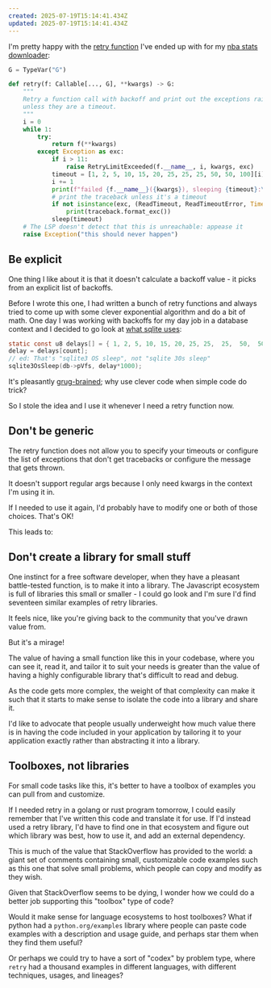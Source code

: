 ```yaml
---
created: 2025-07-19T15:14:41.434Z
updated: 2025-07-19T15:14:41.434Z
---
```

I'm pretty happy with the [retry function](https://github.com/llimllib/nba_data/blob/dbbed16c1c05a118b98e92da099267f3ffb7a8cd/src/stats.py#L37-L72) I've ended up with for my [nba stats downloader](https://github.com/llimllib/nba_data/):

```python
G = TypeVar("G")

def retry(f: Callable[..., G], **kwargs) -> G:
    """
    Retry a function call with backoff and print out the exceptions raised
    unless they are a timeout.
    """
    i = 0
    while 1:
        try:
            return f(**kwargs)
        except Exception as exc:
            if i > 11:
                raise RetryLimitExceeded(f.__name__, i, kwargs, exc)
            timeout = [1, 2, 5, 10, 15, 20, 25, 25, 25, 50, 50, 100][i]
            i += 1
            print(f"failed {f.__name__}({kwargs}), sleeping {timeout}:\n{exc}")
            # print the traceback unless it's a timeout
            if not isinstance(exc, (ReadTimeout, ReadTimeoutError, TimeoutError)):
                print(traceback.format_exc())
            sleep(timeout)
    # The LSP doesn't detect that this is unreachable: appease it
    raise Exception("this should never happen")
```

## Be explicit

One thing I like about it is that it doesn't calculate a backoff value - it picks from an explicit list of backoffs. 

Before I wrote this one, I had written a bunch of retry functions and always tried to come up with some clever exponential algorithm and do a bit of math. One day I was working with backoffs for my day job in a database context and I decided to go look at [what sqlite uses](https://github.com/sqlite/sqlite/blob/1f436ad563c4f16b94060a1982ae41abac015053/src/main.c#L1709-L1737):

```c
static const u8 delays[] = { 1, 2, 5, 10, 15, 20, 25, 25,  25,  50,  50, 100 };
delay = delays[count];
// ed: That's "sqlite3 OS sleep", not "sqlite 30s sleep"
sqlite3OsSleep(db->pVfs, delay*1000);
```

It's pleasantly [grug-brained](https://grugbrain.dev); why use clever code when simple code do trick?

So I stole the idea and I use it whenever I need a retry function now.
## Don't be generic

The retry function does not allow you to specify your timeouts or configure the list of exceptions that don't get tracebacks or configure the message that gets thrown.

It doesn't support regular args because I only need kwargs in the context I'm using it in.

If I needed to use it again, I'd probably have to modify one or both of those choices. That's OK!

This leads to:
## Don't create a library for small stuff

One instinct for a free software developer, when they have a pleasant battle-tested function, is to make it into a library. The Javascript ecosystem is full of libraries this small or smaller - I could go look and I'm sure I'd find seventeen similar examples of retry libraries.

It feels nice, like you're giving back to the community that you've drawn value from.

But it's a mirage!

The value of having a small function like this in your codebase, where you can see it, read it, and tailor it to suit your needs is greater than the value of having a highly configurable library that's difficult to read and debug.

As the code gets more complex, the weight of that complexity can make it such that it starts to make sense to isolate the code into a library and share it.

I'd like to advocate that people usually underweight how much value there is in having the code included in your application by tailoring it to your application exactly rather than abstracting it into a library.
## Toolboxes, not libraries

For small code tasks like this, it's better to have a toolbox of examples you can pull from and customize.

If I needed retry in a golang or rust program tomorrow, I could easily remember that I've written this code and translate it for use. If I'd instead used a retry library, I'd have to find one in that ecosystem and figure out which library was best, how to use it, and add an external dependency.

This is much of the value that StackOverflow has provided to the world: a giant set of comments containing small, customizable code examples such as this one that solve small problems, which people can copy and modify as they wish.

Given that StackOverflow seems to be dying, I wonder how we could do a better job supporting this "toolbox" type of code?

Would it make sense for language ecosystems to host toolboxes? What if python had a `python.org/examples` library where people can paste code examples with a description and usage guide, and perhaps star them when they find them useful?

Or perhaps we could try to have a sort of "codex" by problem type, where `retry` had a thousand examples in different languages, with different techniques, usages, and lineages?